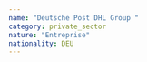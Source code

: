 ```yaml
---
name: "Deutsche Post DHL Group "
category: private_sector
nature: "Entreprise"
nationality: DEU
---
```

    